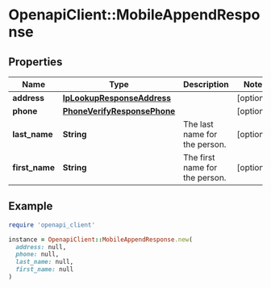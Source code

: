 # OpenapiClient::MobileAppendResponse

## Properties

| Name | Type | Description | Notes |
| ---- | ---- | ----------- | ----- |
| **address** | [**IpLookupResponseAddress**](IpLookupResponseAddress.md) |  | [optional] |
| **phone** | [**PhoneVerifyResponsePhone**](PhoneVerifyResponsePhone.md) |  | [optional] |
| **last_name** | **String** | The last name for the person. | [optional] |
| **first_name** | **String** | The first name for the person. | [optional] |

## Example

```ruby
require 'openapi_client'

instance = OpenapiClient::MobileAppendResponse.new(
  address: null,
  phone: null,
  last_name: null,
  first_name: null
)
```

